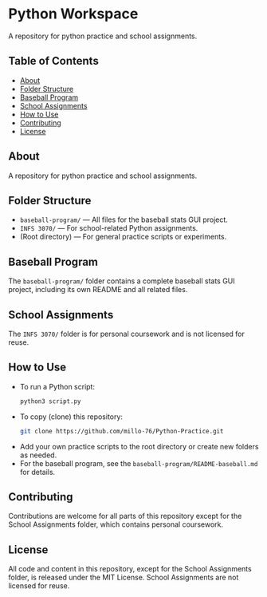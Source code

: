 # Python Workspace

A repository for python practice and school assignments.

## Table of Contents

- [About](#about)
- [Folder Structure](#folder-structure)
- [Baseball Program](#baseball-program)
- [School Assignments](#school-assignments)
- [How to Use](#how-to-use)
- [Contributing](#contributing)
- [License](#license)

## About

A repository for python practice and school assignments.

## Folder Structure

- `baseball-program/` — All files for the baseball stats GUI project.
- `INFS 3070/` — For school-related Python assignments.
- (Root directory) — For general practice scripts or experiments.

## Baseball Program

The `baseball-program/` folder contains a complete baseball stats GUI project, including its own README and all related files.

## School Assignments

The `INFS 3070/` folder is for personal coursework and is not licensed for reuse.

## How to Use

- To run a Python script:
	```bash
	python3 script.py
	```
- To copy (clone) this repository:
	```bash
	git clone https://github.com/millo-76/Python-Practice.git
	```
- Add your own practice scripts to the root directory or create new folders as needed.
- For the baseball program, see the `baseball-program/README-baseball.md` for details.

## Contributing
Contributions are welcome for all parts of this repository except for the School Assignments folder, which contains personal coursework.

## License
All code and content in this repository, except for the School Assignments folder, is released under the MIT License. School Assignments are not licensed for reuse.
